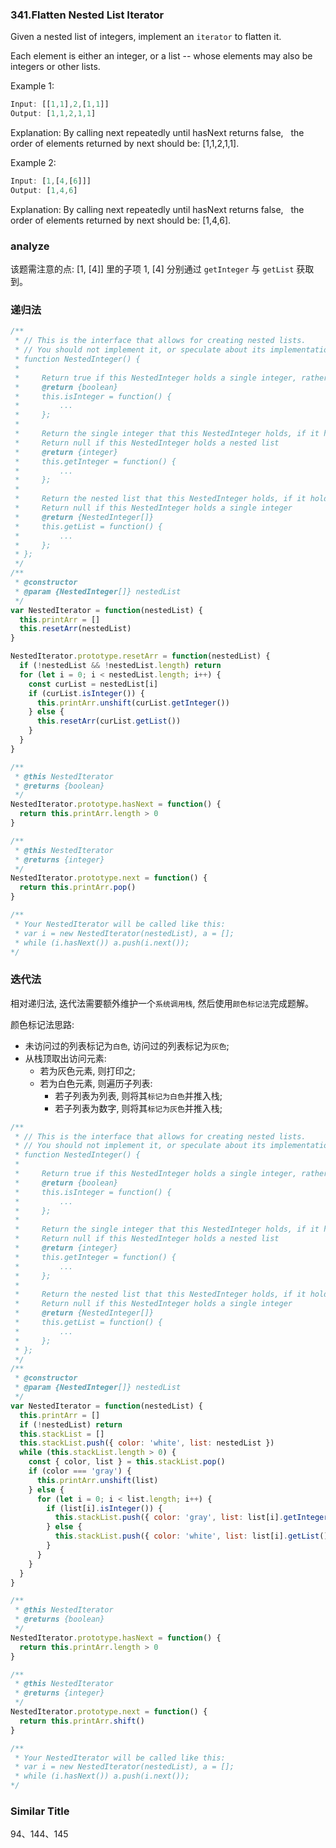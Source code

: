 ### 341.Flatten Nested List Iterator

Given a nested list of integers, implement an `iterator` to flatten it.

Each element is either an integer, or a list -- whose elements may also be integers or other lists.

Example 1:

```js
Input: [[1,1],2,[1,1]]
Output: [1,1,2,1,1]
```

Explanation: By calling next repeatedly until hasNext returns false,
             the order of elements returned by next should be: [1,1,2,1,1].

Example 2:

```js
Input: [1,[4,[6]]]
Output: [1,4,6]
```

Explanation: By calling next repeatedly until hasNext returns false,
             the order of elements returned by next should be: [1,4,6].

### analyze

该题需注意的点: [1, [4]] 里的子项 1, [4] 分别通过 `getInteger` 与 `getList` 获取到。

### 递归法

```js
/**
 * // This is the interface that allows for creating nested lists.
 * // You should not implement it, or speculate about its implementation
 * function NestedInteger() {
 *
 *     Return true if this NestedInteger holds a single integer, rather than a nested list.
 *     @return {boolean}
 *     this.isInteger = function() {
 *         ...
 *     };
 *
 *     Return the single integer that this NestedInteger holds, if it holds a single integer
 *     Return null if this NestedInteger holds a nested list
 *     @return {integer}
 *     this.getInteger = function() {
 *         ...
 *     };
 *
 *     Return the nested list that this NestedInteger holds, if it holds a nested list
 *     Return null if this NestedInteger holds a single integer
 *     @return {NestedInteger[]}
 *     this.getList = function() {
 *         ...
 *     };
 * };
 */
/**
 * @constructor
 * @param {NestedInteger[]} nestedList
 */
var NestedIterator = function(nestedList) {
  this.printArr = []
  this.resetArr(nestedList)
}

NestedIterator.prototype.resetArr = function(nestedList) {
  if (!nestedList && !nestedList.length) return
  for (let i = 0; i < nestedList.length; i++) {
    const curList = nestedList[i]
    if (curList.isInteger()) {
      this.printArr.unshift(curList.getInteger())
    } else {
      this.resetArr(curList.getList())
    }
  }
}

/**
 * @this NestedIterator
 * @returns {boolean}
 */
NestedIterator.prototype.hasNext = function() {
  return this.printArr.length > 0
}

/**
 * @this NestedIterator
 * @returns {integer}
 */
NestedIterator.prototype.next = function() {
  return this.printArr.pop()
}

/**
 * Your NestedIterator will be called like this:
 * var i = new NestedIterator(nestedList), a = [];
 * while (i.hasNext()) a.push(i.next());
*/
```

### 迭代法

相对递归法, 迭代法需要额外维护一个`系统调用栈`, 然后使用`颜色标记法`完成题解。

颜色标记法思路:

* 未访问过的列表标记为`白色`, 访问过的列表标记为`灰色`;
* 从栈顶取出访问元素:
   * 若为灰色元素, 则打印之;
   * 若为白色元素, 则遍历子列表:
      * 若子列表为列表, 则将其`标记为白色`并推入栈;
      * 若子列表为数字, 则将其`标记为灰色`并推入栈;

```js
/**
 * // This is the interface that allows for creating nested lists.
 * // You should not implement it, or speculate about its implementation
 * function NestedInteger() {
 *
 *     Return true if this NestedInteger holds a single integer, rather than a nested list.
 *     @return {boolean}
 *     this.isInteger = function() {
 *         ...
 *     };
 *
 *     Return the single integer that this NestedInteger holds, if it holds a single integer
 *     Return null if this NestedInteger holds a nested list
 *     @return {integer}
 *     this.getInteger = function() {
 *         ...
 *     };
 *
 *     Return the nested list that this NestedInteger holds, if it holds a nested list
 *     Return null if this NestedInteger holds a single integer
 *     @return {NestedInteger[]}
 *     this.getList = function() {
 *         ...
 *     };
 * };
 */
/**
 * @constructor
 * @param {NestedInteger[]} nestedList
 */
var NestedIterator = function(nestedList) {
  this.printArr = []
  if (!nestedList) return
  this.stackList = []
  this.stackList.push({ color: 'white', list: nestedList })
  while (this.stackList.length > 0) {
    const { color, list } = this.stackList.pop()
    if (color === 'gray') {
      this.printArr.unshift(list)
    } else {
      for (let i = 0; i < list.length; i++) {
        if (list[i].isInteger()) {
          this.stackList.push({ color: 'gray', list: list[i].getInteger() })
        } else {
          this.stackList.push({ color: 'white', list: list[i].getList() })
        }
      }
    }
  }
}

/**
 * @this NestedIterator
 * @returns {boolean}
 */
NestedIterator.prototype.hasNext = function() {
  return this.printArr.length > 0
}

/**
 * @this NestedIterator
 * @returns {integer}
 */
NestedIterator.prototype.next = function() {
  return this.printArr.shift()
}

/**
 * Your NestedIterator will be called like this:
 * var i = new NestedIterator(nestedList), a = [];
 * while (i.hasNext()) a.push(i.next());
*/
```

### Similar Title

94、144、145